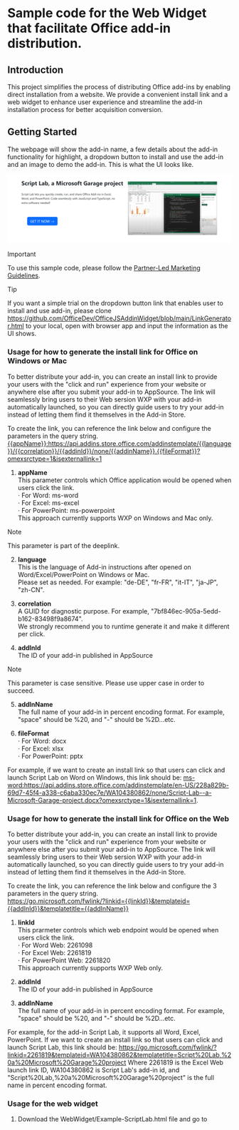 # Sample code for the Web Widget that facilitate Office add-in distribution.

## Introduction
This project simplifies the process of distributing Office add-ins by enabling direct installation from a website. We provide a convenient install link and a web widget to enhance user experience and streamline the add-in installation process for better acquisition conversion.

## Getting Started

The webpage will show the add-in name, a few details about the add-in functionality for highlight, a dropdown button to install and use the add-in and an image to demo the add-in. This is what the UI looks like.

<img alt="DemoUI.png" src="https://github.com/OfficeDev/OfficeJSAddinWidget/blob/main/Example-ScriptLab-UI.png">

> [!IMPORTANT]  
> To use this sample code, please follow the [Partner-Led Marketing Guidelines](https://nam06.safelinks.protection.outlook.com/?url=https%3A%2F%2Fforms.office.com%2Fpages%2Fresponsepage.aspx%3Fid%3Dv4j5cvGGr0GRqy180BHbR9SZm6iKPzNJvudw-PPFJydUNFZOMTJVWlVaOTRHQVQ5RENQMUEwWVdaMC4u&data=05%7C02%7Camha%40microsoft.com%7C65489391094a4ceb72fe08dc488e5159%7C72f988bf86f141af91ab2d7cd011db47%7C1%7C0%7C638465023522998462%7CUnknown%7CTWFpbGZsb3d8eyJWIjoiMC4wLjAwMDAiLCJQIjoiV2luMzIiLCJBTiI6Ik1haWwiLCJXVCI6Mn0%3D%7C0%7C%7C%7C&sdata=vVQh3Binli51i8S8T81j%2F4b9%2F0OtDfXYUj1q2HWug1g%3D&reserved=0).

> [!TIP]
> If you want a simple trial on the dropdown button link that enables user to install and use add-in, please clone https://github.com/OfficeDev/OfficeJSAddinWidget/blob/main/LinkGenerator.html to your local, open with browser app and input the information as the UI shows.

### Usage for how to generate the install link for Office on Windows or Mac

To better distribute your add-in, you can create an install link to provide your users with the "click and run" experience from your website or anywhere else after you submit your add-in to AppSource. The link will seamlessly bring users to their Web sersion WXP with your add-in automatically launched, so you can directly guide users to try your add-in instead of letting them find it themselves in the Add-in Store. 

To create the link, you can reference the link below and configure the parameters in the query string.<br>
<a href="url">{{appName}}:https://api.addins.store.office.com/addinstemplate/{{language}}/{{correlation}}/{{addinId}}/none/{{addinName}}.{{fileFormat}}?omexsrctype=1&isexternallink=1</a>

1. <strong>appName</strong><br>
   This parameter controls which Office application would be opened when users click the link. <br>
	· For Word: ms-word <br>
	· For Excel: ms-excel <br>
	· For PowerPoint: ms-powerpoint <br>
	This approach currently supports WXP on Windows and Mac only.<br>

> [!Note]
> This parameter is part of the deeplink.

2. <strong>language</strong><br>
   This is the language of Add-in instructions after opened on Word/Excel/PowerPoint on Windows or Mac.<br>
   Please set as needed. For example: "de-DE", "fr-FR", "it-IT", "ja-JP", "zh-CN".<br>

3. <strong>correlation</strong><br>
   A GUID for diagnostic purpose. For example, "7bf846ec-905a-5edd-b162-83498f9a8674".<br>
   We strongly recommend you to runtime generate it and make it different per click.<br>

4. <strong>addInId</strong><br>
   The ID of your add-in published in AppSource<br>

> [!NOTE]
> This parameter is case sensitive. Please use upper case in order to succeed.

5. <strong>addInName</strong><br>
   The full name of your add-in in percent encoding format. For example, "space" should be %20, and "-" should be %2D...etc.<br>

6. <strong>fileFormat</strong><br>
    · For Word: docx <br>
	· For Excel: xlsx <br>
	· For PowerPoint: pptx <br>

For example, if we want to create an install link so that users can click and launch Script Lab on Word on Windows, this link should be:
<a href="url" target="_blank">ms-word:https://api.addins.store.office.com/addinstemplate/en-US/228a829b-69d7-45f4-a338-c6aba330ec7e/WA104380862/none/Script-Lab--a-Microsoft-Garage-project.docx?omexsrctype=1&isexternallink=1</a>.<br>

### Usage for how to generate the install link for Office on the Web

To better distribute your add-in, you can create an install link to provide your users with the "click and run" experience from your website or anywhere else after you submit your add-in to AppSource. The link will seamlessly bring users to their Web sersion WXP with your add-in automatically launched, so you can directly guide users to try your add-in instead of letting them find it themselves in the Add-in Store. 

To create the link, you can reference the link below and configure the 3 parameters in the query string.<br>
https://go.microsoft.com/fwlink/?linkid={{linkId}}&templateid={{addInId}}&templatetitle={{addInName}}

1. <strong>linkId</strong><br>
   This prarmeter controls which web endpoint would be opened when users click the link. <br>
	· For Word Web: 2261098 <br>
	· For Excel Web: 2261819 <br>
	· For PowerPoint Web: 2261820 <br>
   This approach currently supports WXP Web only.<br>

2. <strong>addInId</strong><br>
   The ID of your add-in published in AppSource<br>

3. <strong>addInName</strong><br>
   The full name of your add-in in percent encoding format. For example, "space" should be %20, and "-" should be %2D...etc.<br>

For example, for the add-in Script Lab, it supports all Word, Excel, PowerPoint. 
If we want to create an install link so that users can click and launch Script Lab, this link should be:
https://go.microsoft.com/fwlink/?linkid=2261819&templateid=WA104380862&templatetitle=Script%20Lab,%20a%20Microsoft%20Garage%20project
Where 2261819 is the Excel Web launch link ID, WA104380862 is Script Lab's add-in id, and "Script%20Lab,%20a%20Microsoft%20Garage%20project" is the full name in percent encoding format.<br>

### Usage for the web widget

1. Download the WebWidget/Example-ScriptLab.html file and go to <script> at line 62.

2. Config the paramenters under "Paramenters that need to config" part.<br>
	a. <strong>addinId</strong><br>
		This is the unique add-in ID. You can get the correct value by following below steps.<br>
		&emsp;1) Go to https://appsource.microsoft.com/en-US/ from your browser.<br>
		&emsp;2) Input your Office add-in name in the search bar on top center of AppSource homepage.<br>
		&emsp;3) Click your add-in in the seach results.<br>
		&emsp;4) The add-in information page will be automatically displayed in current tab.<br>
		&emsp;5) The add-in ID is in the URL.<br>
   For example, if the URL is https://appsource.microsoft.com/en-US/product/office/WA104380862?tab=Overview, then "WA104380862" is the add-in ID that you should input for this parameter in sample code.
		
	b. <strong>addinName</strong><br>
		This is the add-in name. You can get the correct value by following below steps.<br>
		&emsp;1) Go to the webpage in 2.a.4).<br>
		&emsp;2) The add-in name is displayed as the title on right of the add-in icon.<br>
   For example, if the webpage is https://appsource.microsoft.com/en-US/product/office/WA104380862?tab=Overview, then "Script Lab, a Microsoft Garage project" is the add-in ID that you should input for this parameter in sample code.
		
	c. <strong>wordOnlineSupported, excelOnlineSupported, powerpointOnlineSupported, wordDesktopSupported, excelDesktopSupported, powerpointDesktopSupported</strong><br>
		This is the Office products that this add-in supports. You can get the correct value by following below steps.<br>
		&emsp;1) Go to the webpage in 2.a.4).<br>
		&emsp;2) Click "details + support" tab on the webpage.<br>
		&emsp;3) Scroll down to "Products supported" section.<br>
			&emsp;&emsp;- If "Word on the web" is in the list, then set wordOnlineSupported to true. Otherwise, set it to false.<br>
			&emsp;&emsp;- If "Excel on the web" is in the list, then set excelOnlineSupported to true. Otherwise, set it to false.<br>
			&emsp;&emsp;- If "PowerPoint on the web" is in the list, then set powerpointOnlineSupported to true. Otherwise, set it to false.<br>			
			&emsp;&emsp;- If "Word on Windows" or "Word on Mac" is in the list, then set wordDesktopSupported to true. Otherwise, set it to false.<br>		
			&emsp;&emsp;- If "Excel on Windows" or "Excel on Mac" is in the list, then set excelDesktopSupported to true. Otherwise, set it to false.<br>		
			&emsp;&emsp;- If "PowerPoint on Windows" or "PowerPoint on Mac" is in the list, then set powerpointDesktopSupported to true. Otherwise, set it to false.<br>
	
	d. <strong>language</strong><br>
		The language of the Add-in instructions after opened on Word/Excel/PowerPoint on Windows or Mac. For example, "en-US", "de-DE", "fr-FR", "it-IT", "ja-JP", "zh-CN". Please leave this blank if your Add-in is only available on Office on the Web.

	e. <strong>linkAddInAppSource</strong><br>
		If you would like to show the link to Office AppSource, then set linkAddInAppSource to true. Otherwise, set it to false.

	f. <strong>addinDetails</strong><br>
		This is for descriptions about the add-in functionalities displayed on the webpage. 
		
	g. <strong>demoImage</strong><br>
		This is the image for the add-in that display on the webpage.
		
4. Save the html file and open by browser. Verify the UI and dropdown links works for your scenario.

5. Make any additional changes to the sample code as you need, and integrete it into your website.

## Special Notice

The deeplink can successfully open an Office document with your add-in and the end users can use your add-in for below scenarios only.

1. The add-in is public published, so that it can be found from Office AppSource https://appsource.microsoft.com/.

2. The Office store is enabled for the end user.




## Contributing

This project welcomes contributions and suggestions.  Most contributions require you to agree to a
Contributor License Agreement (CLA) declaring that you have the right to, and actually do, grant us
the rights to use your contribution. For details, visit https://cla.opensource.microsoft.com.

When you submit a pull request, a CLA bot will automatically determine whether you need to provide
a CLA and decorate the PR appropriately (e.g., status check, comment). Simply follow the instructions
provided by the bot. You will only need to do this once across all repos using our CLA.

This project has adopted the [Microsoft Open Source Code of Conduct](https://opensource.microsoft.com/codeofconduct/).
For more information see the [Code of Conduct FAQ](https://opensource.microsoft.com/codeofconduct/faq/) or
contact [opencode@microsoft.com](mailto:opencode@microsoft.com) with any additional questions or comments.

## Trademarks

This project may contain trademarks or logos for projects, products, or services. Authorized use of Microsoft 
trademarks or logos is subject to and must follow 
[Microsoft's Trademark & Brand Guidelines](https://www.microsoft.com/en-us/legal/intellectualproperty/trademarks/usage/general).
Use of Microsoft trademarks or logos in modified versions of this project must not cause confusion or imply Microsoft sponsorship.
Any use of third-party trademarks or logos are subject to those third-party's policies.
